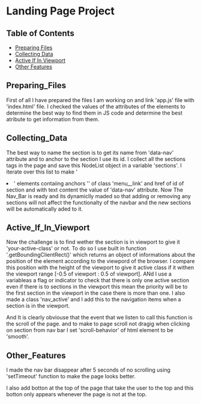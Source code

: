 # Landing Page Project

## Table of Contents

- [Preparing Files](#Preparing_Files)
- [Collecting Data](#Collecting_Data)
- [ِActive If In Viewport](#Active_If_In_Viewport)
- [ِOther Features](#Other_Features)

## Preparing_Files

First of all I have prepared the files I am working on and link 'app.js' file with 'index.html' file.
I checked the values of the attributes of the elements to determine the best way to find them in JS code and determine the best atribute to get information from them.

## Collecting_Data

The best way to name the section is to get its name from 'data-nav' attribute and to anchor to the section I use its id.
I collect all the sections tags in the page and save this NodeList object in a variable 'sections'.
I iterate over this list to make '<li>' elements contaiing anchors '<a>' of class 'menu\_\_link' and href of id of section and with text content the value of 'data-nav' attribute.
Now The Nav_Bar is ready and its dynamiclly maded so that adding or removing any sections will not affect the functionalty of the navbar and the new sections will be automatically aded to it.

## Active_If_In_Viewport

Now the challenge is to find wether the section is in viewport to give it 'your-active-class' or not.
To do so I use built in function '.getBoundingClientRect()' which returns an object of informations about the position of the element according to the viewpord of the browser.
I compare this position with the height of the viewport to give it active class if it withen the viewport range [-0.5 of viewport : 0.5 of viewport]. ANd I use a variableas a flag or indicator to check that there is only one active section even if there is to sections in the viewport this mean the priority will be to the first section in the viewport in the case there is more than one.
I also made a class 'nav_active' and I add this to the navigation items when a section is in the viewport.

And It is clearly obviouse that the event that we listen to call this function is the scroll of the page.
and to make to page scroll not dragig when clicking on section from nav bar I set 'scroll-behavior' of html element to be 'smooth'.

## Other_Features

I made the nav bar disappear after 5 seconds of no scrolling using 'setTimeout' function to make the page looks better.

I also add botton at the top of the page that take the user to the top and this botton only appears whenever the page is not at the top.

